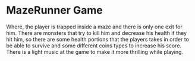 # MazeRunner Game
Where, the player is trapped inside a maze and there is only one exit for him.
There are monsters that try to kill him and decrease his health if they hit him, so there are some health portions that the players takes in order to be able to survive and some different coins types to increase his score.
There is a light music at the game to make it more thrilling while playing.
